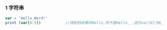 ### 1 字符串
```javascript
var = 'Hello_Word!'
print (var[0:5])           //得到的结果时Hello,而不是Hello_ ,因为var[0]为H,var[5]为_,但0：5只取前var[0]，var[5]前的一个值

```
